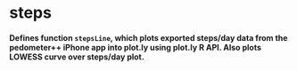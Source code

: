 steps
=====
#### Defines function `stepsLine`, which plots exported steps/day data from the pedometer++ iPhone app into plot.ly using plot.ly R API. Also plots LOWESS curve over steps/day plot.
